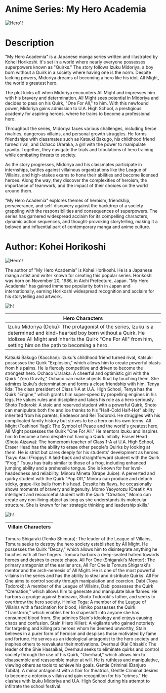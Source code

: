 # Anime Series: My Hero Academia
![Hero1!](HERO1.jpg)

# Description

"My Hero Academia" is a Japanese manga series written and illustrated by Kohei Horikoshi. It's set in a world where nearly everyone possesses superpowers known as "Quirks." The story follows Izuku Midoriya, a boy born without a Quirk in a society where having one is the norm. Despite lacking powers, Midoriya dreams of becoming a hero like his idol, All Might, the world's greatest hero.

The plot kicks off when Midoriya encounters All Might and impresses him with his bravery and determination. All Might sees potential in Midoriya and decides to pass on his Quirk, "One For All," to him. With this newfound power, Midoriya gains admission to U.A. High School, a prestigious academy for aspiring heroes, where he trains to become a professional hero.

Throughout the series, Midoriya faces various challenges, including fierce rivalries, dangerous villains, and personal growth struggles. He forms friendships with classmates such as Katsuki Bakugo, his childhood friend turned rival, and Ochaco Uraraka, a girl with the power to manipulate gravity. Together, they navigate the trials and tribulations of hero training while combating threats to society.

As the story progresses, Midoriya and his classmates participate in internships, battles against villainous organizations like the League of Villains, and high-stakes exams to hone their abilities and become licensed heroes. Along the way, they discover the complexities of heroism, the importance of teamwork, and the impact of their choices on the world around them.

"My Hero Academia" explores themes of heroism, friendship, perseverance, and self-discovery against the backdrop of a society grappling with the responsibilities and consequences of superpowers. The series has garnered widespread acclaim for its compelling characters, dynamic action sequences, and thought-provoking storytelling, making it a beloved and influential part of contemporary manga and anime culture.

# Author:  Kohei Horikoshi

![Hero1!](Hero2.jpg)

The author of "My Hero Academia" is Kohei Horikoshi. He is a Japanese manga artist and writer known for creating this popular series. Horikoshi was born on November 20, 1986, in Aichi Prefecture, Japan. "My Hero Academia" has gained immense popularity both in Japan and internationally, earning Horikoshi widespread recognition and acclaim for his storytelling and artwork.

![h!](HERO4.jpg)

|Hero Characters|
|----------|
|Izuku Midoriya (Deku): The protagonist of the series, Izuku is a determined and kind-hearted boy born without a Quirk. He idolizes All Might and inherits the Quirk "One For All" from him, setting him on the path to becoming a hero.|
Katsuki Bakugo (Kacchan): Izuku's childhood friend turned rival, Katsuki possesses the Quirk "Explosion," which allows him to create powerful blasts from his palms. He is fiercely competitive and driven to become the strongest hero.
Ochaco Uraraka: A cheerful and optimistic girl with the Quirk "Zero Gravity," Ochaco can make objects float by touching them. She admires Izuku's determination and forms a close friendship with him.
Tenya Iida: The class president of Class 1-A at U.A. High School, Tenya has the Quirk "Engine," which grants him super-speed by propelling engines in his legs. He values rules and discipline and takes his role as a hero seriously.
Shoto Todoroki: A stoic and reserved student with a powerful Quirk, Shoto can manipulate both fire and ice thanks to his "Half-Cold Half-Hot" ability inherited from his parents, Endeavor and Rei Todoroki. He struggles with his complicated family history but strives to be a hero on his own terms.
All Might (Toshinori Yagi): The Symbol of Peace and the world's greatest hero, All Might possesses the Quirk "One For All." He mentors Izuku and inspires him to become a hero despite not having a Quirk initially.
Eraser Head (Shota Aizawa): The homeroom teacher of Class 1-A at U.A. High School, Eraser Head has the ability to erase other people's Quirks by looking at them. He is strict but cares deeply for his students' development as heroes.
Tsuyu Asui (Froppy): A laid-back and straightforward student with the Quirk "Frog," Tsuyu has traits similar to those of a frog, including enhanced jumping ability and a prehensile tongue. She is known for her level-headedness and reliability.
Minoru Mineta (Grape Juice): A perverted and quirky student with the Quirk "Pop Off," Minoru can produce and detach sticky, grape-like balls from his head. Despite his flaws, he occasionally shows moments of bravery and ingenuity.
Momo Yaoyorozu (Creati): An intelligent and resourceful student with the Quirk "Creation," Momo can create any non-living object as long as she understands its molecular structure. She is known for her strategic thinking and leadership skills.'

![h!](HERO4.jpg)

|Villain Characters|
|----------|
Tomura Shigaraki (Tenko Shimura): The leader of the League of Villains, Tomura seeks to destroy the hero society established by All Might. He possesses the Quirk "Decay," which allows him to disintegrate anything he touches with all five fingers. Tomura harbors a deep-seated hatred towards heroes and desires to create chaos.
All For One (Shigaraki's Mentor): The primary antagonist of the earlier arcs, All For One is Tomura Shigaraki's mentor and the arch-nemesis of All Might. He is one of the most powerful villains in the series and has the ability to steal and distribute Quirks. All For One aims to control society through manipulation and coercion.
Dabi (Toya Todoroki): A member of the League of Villains, Dabi possesses the Quirk "Cremation," which allows him to generate and manipulate blue flames. He harbors a grudge against Endeavor, Shoto Todoroki's father, and seeks to overthrow the hero society.
Himiko Toga: A member of the League of Villains with a fascination for blood, Himiko possesses the Quirk "Transform," which enables her to shapeshift into anyone she has consumed blood from. She admires Stain's ideology and enjoys causing chaos and confusion.
Stain (Hero Killer): A vigilante who gained notoriety for targeting and killing pro heroes whom he deemed unworthy, Stain believes in a purer form of heroism and despises those motivated by fame and fortune. He serves as an ideological antagonist to the hero society and inspires others to reevaluate their motivations.
Overhaul (Kai Chisaki): The leader of the Shie Hassaikai, Overhaul seeks to eliminate quirks and control society through the use of his Quirk, "Overhaul," which allows him to disassemble and reassemble matter at will. He is ruthless and manipulative, viewing others as tools to achieve his goals.
Gentle Criminal (Danjuro Tobita): A minor antagonist with a flair for theatrics, Gentle Criminal desires to become a notorious villain and gain recognition for his "crimes." He clashes with Izuku Midoriya and U.A. High School during his attempt to infiltrate the school festival.
